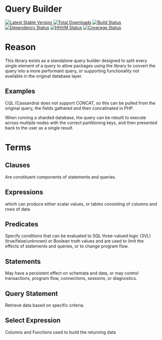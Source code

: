 Query Builder
===

[![Latest Stable Version](https://poser.pugx.org/packaged/querybuilder/version.png)](https://packagist.org/packages/packaged/querybuilder)
[![Total Downloads](https://poser.pugx.org/packaged/querybuilder/d/total.png)](https://packagist.org/packages/packaged/querybuilder)
[![Build Status](https://travis-ci.org/packaged/querybuilder.png)](https://travis-ci.org/packaged/querybuilder)
[![Dependency Status](https://www.versioneye.com/php/packaged:querybuilder/badge.png)](https://www.versioneye.com/php/packaged:querybuilder)
[![HHVM Status](http://hhvm.h4cc.de/badge/packaged/querybuilder.png)](http://hhvm.h4cc.de/package/packaged/querybuilder)
[![Coverage Status](https://coveralls.io/repos/packaged/querybuilder/badge.png)](https://coveralls.io/r/packaged/querybuilder)

Reason
==
This library exists as a standalone query builder designed to split every single element of a query to allow packages using the library to convert the query into a more performant query, or supporting functionality not available in the original database layer.

Examples
---

CQL (Cassandra) does not support CONCAT, so this can be pulled from the original query, the fields gathered and then concatinated in PHP.

When running a sharded database, the query can be rebuilt to execute across multiple nodes with the correct partitioning keys, and then presented back to the user as a single result.

Terms
==

Clauses
---
Are constituent components of statements and queries.

Expressions
---
which can produce either scalar values, or tables consisting of columns and rows of data

Predicates
---
Specify conditions that can be evaluated to SQL three-valued logic (3VL) (true/false/unknown) or Boolean truth values and are used to limit the effects of statements and queries, or to change program flow.

Statements
---
May have a persistent effect on schemata and data, or may control transactions, program flow, connections, sessions, or diagnostics.

Query Statement
---
Retrieve data based on specific criteria.

Select Expression
---
Columns and Functions used to build the returning data
